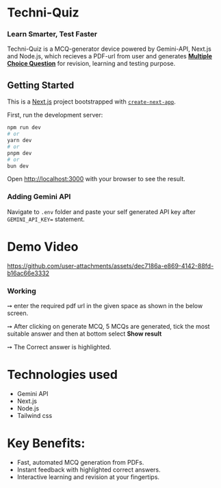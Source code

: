 # Techni-Quiz
### Learn Smarter, Test Faster
Techni-Quiz is a MCQ-generator device powered by Gemini-API, Next.js and Node.js, which recieves a PDF-url from user and generates 
<ins>**Multiple Choice Question**</ins> 
for revision, learning and testing purpose.




## Getting Started



This is a [Next.js](https://nextjs.org/) project bootstrapped with [`create-next-app`](https://github.com/vercel/next.js/tree/canary/packages/create-next-app).

First, run the development server:

```bash
npm run dev
# or
yarn dev
# or
pnpm dev
# or
bun dev
```

Open [http://localhost:3000](http://localhost:3000) with your browser to see the result.

### Adding Gemini API
Navigate to ```.env``` folder and paste your self generated API key after ```GEMINI_API_KEY=``` statement.
# Demo Video



https://github.com/user-attachments/assets/dec7186a-e869-4142-88fd-b16ac66e3332





### Working
➙ enter the required pdf url in the given space as shown in the below screen. 





➙ After clicking on generate MCQ, 5 MCQs are generated, tick the most suitable answer and then at bottom select **Show result**








➙ The Correct answer is highlighted.



# Technologies used
- Gemini API
- Next.js
- Node.js
- Tailwind css

# Key Benefits:
- Fast, automated MCQ generation from PDFs.
- Instant feedback with highlighted correct answers.
- Interactive learning and revision at your fingertips.





